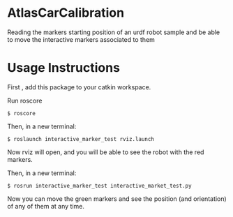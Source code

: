 # AtlasCarCalibration
Reading the markers starting position of an urdf robot sample and be able to move the interactive markers associated to them

# Usage Instructions
First , add this package to your catkin workspace.

Run roscore 
```
$ roscore
```

Then, in a new terminal:
```
$ roslaunch interactive_marker_test rviz.launch
```

Now rviz will open, and you will be able to see the robot with the red markers.

Then, in a new terminal:
```
$ rosrun interactive_marker_test interactive_market_test.py 
```

Now you can move the green markers and see the position (and orientation) of any of them at any time.